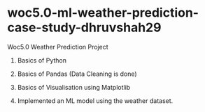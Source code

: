 # woc5.0-ml-weather-prediction-case-study-dhruvshah29
Woc5.0 Weather Prediction Project

1) Basics of Python

2) Basics of Pandas (Data Cleaning is done)

3) Basics of Visualisation using Matplotlib

4) Implemented an ML model using the weather dataset.
